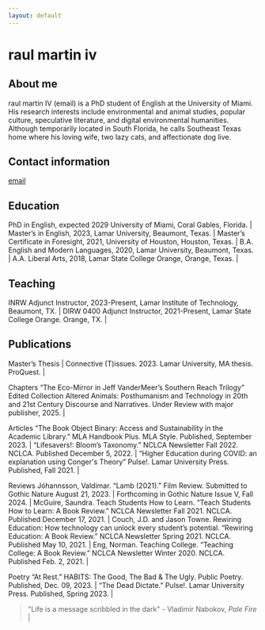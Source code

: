 ```yaml
---
layout: default
---
```


# raul martin iv

## About me

raul martin IV (email) is a PhD student of English at the University of Miami. His research interests include environmental and animal studies, popular culture, speculative literature, and digital environmental humanities. Although temporarily located in South Florida, he calls Southeast Texas home where his loving wife, two lazy cats, and affectionate dog live.

## Contact information

[email](rxm1934@miami.edu)

## Education

PhD in English, expected 2029 University of Miami, Coral Gables, Florida. | 
Master’s in English, 2023, Lamar University, Beaumont, Texas.  |
Master’s Certificate in Foresight, 2021, University of Houston, Houston, Texas.  |
B.A. English and Modern Languages, 2020, Lamar University, Beaumont, Texas.  |
A.A. Liberal Arts, 2018, Lamar State College Orange, Orange, Texas. |

## Teaching

INRW Adjunct Instructor, 2023-Present, Lamar Institute of Technology, Beaumont, TX.   |
DIRW 0400 Adjunct Instructor, 2021-Present, Lamar State College Orange. Orange, TX.  |

## Publications
Master’s Thesis  |
Connective (T)issues. 2023. Lamar University, MA thesis. ProQuest.  |
 
Chapters
“The Eco-Mirror in Jeff VanderMeer’s Southern Reach Trilogy” Edited Collection Altered Animals: Posthumanism and Technology in 20th and 21st Century Discourse and Narratives. Under Review with major publisher, 2025.   |

Articles
“The Book Object Binary: Access and Sustainability in the Academic Library.” MLA Handbook Plus. MLA Style. Published, September 2023.  |
“Lifesavers!: Bloom’s Taxonomy.” NCLCA Newsletter Fall 2022. NCLCA. Published December 5, 2022.  | 
“Higher Education during COVID: an explanation using Conger's Theory” Pulse!. Lamar University Press. Published, Fall 2021.   |

Reviews
Jóhannsson, Valdimar. “Lamb (2021).” Film Review. Submitted to Gothic Nature August 21, 2023. | Forthcoming in Gothic Nature Issue V, Fall 2024.  |
McGuire, Saundra. Teach Students How to Learn. “Teach Students How to Learn: A Book Review.” NCLCA Newsletter Fall 2021. NCLCA. Published December 17, 2021.  |
Couch, J.D. and Jason Towne. Rewiring Education: How technology can unlock every student’s potential. “Rewiring Education: A Book Review.” NCLCA Newsletter Spring 2021. NCLCA. Published May 10, 2021.   |
Eng, Norman. Teaching College. “Teaching College: A Book Review.” NCLCA Newsletter Winter 2020. NCLCA. Published Feb. 2, 2021.  |

Poetry
“At Rest.” HABITS: The Good, The Bad & The Ugly. Public Poetry. Published, Dec. 09, 2023.  |
“The Dead Dictate.” Pulse!. Lamar University Press. Published, Spring 2023.  |

> "Life is a message scribbled in the dark" - Vladimir Nabokov, _Pale Fire_  |

